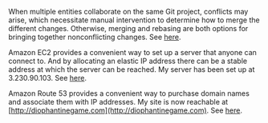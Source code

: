 When multiple entities collaborate on the same Git project, conflicts may arise, which necessitate manual intervention to determine how to merge the different changes. Otherwise, merging and rebasing are both options for bringing together nonconflicting changes.
See [here](https://github.com/webprogramming260/.github/blob/main/profile/essentials/gitHub/gitHub.md).

Amazon EC2 provides a convenient way to set up a server that anyone can connect to. And by allocating an elastic IP address there can be a stable address at which the server can be reached. My server has been set up at 3.230.90.103.
See [here](https://github.com/webprogramming260/.github/blob/main/profile/webServers/amazonWebServicesEc2/amazonWebServicesEc2.md).

Amazon Route 53 provides a convenient way to purchase domain names and associate them with IP addresses. My site is now reachable at [http://diophantinegame.com](http://diophantinegame.com).
See [here](https://github.com/webprogramming260/.github/blob/main/profile/webServers/amazonWebServicesRoute53/amazonWebServicesRoute53.md).
